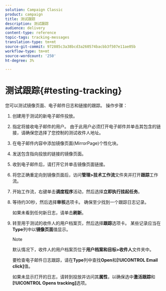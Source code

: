 ```yaml
---
solution: Campaign Classic
product: campaign
title: 测试跟踪
description: 测试跟踪
audience: delivery
content-type: reference
topic-tags: tracking-messages
translation-type: tm+mt
source-git-commit: 972885c3a38bcd3a260574bacbb3f507e11ae05b
workflow-type: tm+mt
source-wordcount: '250'
ht-degree: 3%

---
```



# 测试跟踪{#testing-tracking}

您可以测试镜像页面、电子邮件日志和链接的跟踪。 操作步骤：

1. 创建用于测试的新电子邮件投放。
1. 指定将接收电子邮件的用户。 由于此用户必须打开电子邮件并单击其包含的链接，请确保您选择了您控制的测试收件人地址。
1. 在电子邮件内容中添加镜像页面(MirrorPage)个性化块。
1. 发送包含指向投放的链接的镜像页面。
1. 收到电子邮件后，请打开它并单击镜像页面链接。
1. 将您正确重定向到镜像页面后，访问&#x200B;**管理>技术工作流**&#x200B;文件夹并打开&#x200B;**跟踪**&#x200B;工作流。
1. 开始工作流，右键单击&#x200B;**调度程序**&#x200B;活动，然后选择&#x200B;**立即执行挂起任务**。
1. 等待约30秒，然后选择&#x200B;**审核**&#x200B;选项卡。 确保至少找到一个跟踪日志记录。

   如果未看到任何新日志，请单击&#x200B;**刷新**。

1. 转至用于测试的收件人的用户档案页，然后选择&#x200B;**跟踪**&#x200B;选项卡。 某些记录应当在&#x200B;**Type**&#x200B;列中以&#x200B;**镜像页面**&#x200B;值显示。

   >[!NOTE]
   >
   >默认情况下，收件人的用户档案页位于&#x200B;**用户档案和目标>收件人**&#x200B;文件夹中。

   要检查电子邮件日志跟踪，请在&#x200B;**Type**&#x200B;列中查找&#x200B;**Open**&#x200B;和&#x200B;**[!UICONTROL Email click]**&#x200B;值。

   如果未显示打开的日志，请转到投放并访问其&#x200B;**属性**，以确保选中&#x200B;**激活跟踪**&#x200B;和&#x200B;**[!UICONTROL Opens tracking]**&#x200B;选项。

